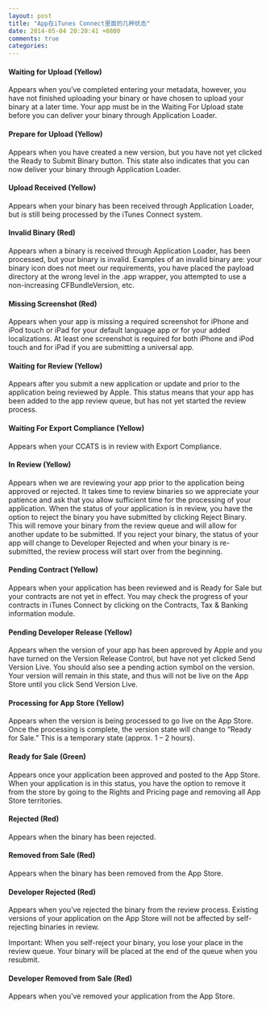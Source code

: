 ```yaml
---
layout: post
title: "App在iTunes Connect里面的几种状态"
date: 2014-05-04 20:20:41 +0800
comments: true
categories: 
---
```



#### Waiting for Upload (Yellow) 
Appears when you’ve completed entering your metadata, however, you have not finished uploading your binary or have chosen to upload your binary at a later time. Your app must be in the Waiting For Upload state before you can deliver your binary through Application Loader.

<!--more-->

#### Prepare for Upload (Yellow) 
Appears when you have created a new version, but you have not yet clicked the Ready to Submit Binary button. This state also indicates that you can now deliver your binary through Application Loader.

#### Upload Received (Yellow) 
Appears when your binary has been received through Application Loader, but is still being processed by the iTunes Connect system.

#### Invalid Binary (Red) 
Appears when a binary is received through Application Loader, has been processed, but your binary is invalid.  Examples of an invalid binary are: your binary icon does not meet our requirements, you have placed the payload directory at the wrong level in the .app wrapper, you attempted to use a non-increasing CFBundleVersion, etc.

#### Missing Screenshot (Red) 
Appears when your app is missing a required screenshot for iPhone and iPod touch or iPad for your default language app or for your added localizations. At least one screenshot is required for both iPhone and iPod touch and for iPad if you are submitting a universal app.

#### Waiting for Review (Yellow) 
Appears after you submit a new application or update and prior to the application being reviewed by Apple. This status means that your app has been added to the app review queue, but has not yet started the review process.

#### Waiting For Export Compliance (Yellow) 
Appears when your CCATS is in review with Export Compliance.

#### In Review (Yellow) 
Appears when we are reviewing your app prior to the application being approved or rejected. It takes time to review binaries so we appreciate your patience and ask that you allow sufficient time for the processing of your application.  When the status of your application is in review, you have the option to reject the binary you have submitted by clicking Reject Binary. This will remove your binary from the review queue and will allow for another update to be submitted. If you reject your binary, the status of your app will change to Developer Rejected and when your binary is re-submitted, the review process will start over from the beginning.

#### Pending Contract (Yellow) 
Appears when your application has been reviewed and is Ready for Sale but your contracts are not yet in effect. You may check the progress of your contracts in iTunes Connect by clicking on the Contracts, Tax & Banking information module.

#### Pending Developer Release (Yellow) 
Appears when the version of your app has been approved by Apple and you have turned on the Version Release Control, but have not yet clicked Send Version Live. You should also see a pending action symbol on the version. Your version will remain in this state, and thus will not be live on the App Store until you click Send Version Live.

#### Processing for App Store (Yellow)
Appears when the version is being processed to go live on the App Store. Once the processing is complete, the version state will change to “Ready for Sale.” This is a temporary state (approx. 1 – 2 hours).

#### Ready for Sale (Green) 
Appears once your application been approved and posted to the App Store. When your application is in this status, you have the option to remove it from the store by going to the Rights and Pricing page and removing all App Store territories.

#### Rejected (Red) 
Appears when the binary has been rejected.

#### Removed from Sale (Red) 
Appears when the binary has been removed from the App Store.

#### Developer Rejected (Red) 
Appears when youʼve rejected the binary from the review process. Existing versions of your application on the App Store will not be affected by self-rejecting binaries in review.

Important: When you self-reject your binary, you lose your place in the review queue. Your binary will be placed at the end of the queue when you resubmit.

#### Developer Removed from Sale (Red) 
Appears when you’ve removed your application from the App Store.

 